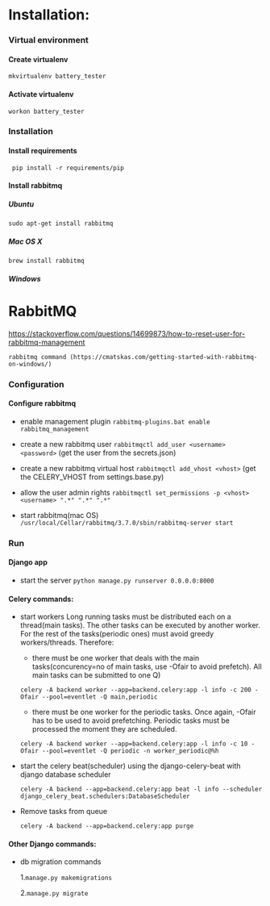 # Installation:

### Virtual environment

#### Create virtualenv

```mkvirtualenv battery_tester```

#### Activate virtualenv

```workon battery_tester```

### Installation

#### Install requirements

``` pip install -r requirements/pip```

#### Install rabbitmq

##### Ubuntu

```sudo apt-get install rabbitmq```

##### Mac OS X

```brew install rabbitmq```

##### Windows

# RabbitMQ

https://stackoverflow.com/questions/14699873/how-to-reset-user-for-rabbitmq-management

```rabbitmq command (https://cmatskas.com/getting-started-with-rabbitmq-on-windows/)```

### Configuration

#### Configure rabbitmq

*  enable management plugin ```rabbitmq-plugins.bat enable rabbitmq_management```

* create a new rabbitmq user ```rabbitmqctl add_user <username> <password>``` (get the user from the secrets.json)

* create a new rabbitmq virtual host ```rabbitmqctl add_vhost <vhost>``` (get the CELERY_VHOST from settings.base.py)

* allow the user admin rights ```rabbitmqctl set_permissions -p <vhost> <username> ".*" ".*" ".*"```

* start rabbitmq(mac OS) ```/usr/local/Cellar/rabbitmq/3.7.0/sbin/rabbitmq-server start```

### Run

#### Django app

* start the server ```python manage.py runserver 0.0.0.0:8000```

#### Celery commands:

* start workers
Long running tasks must be distributed each on a thread(main tasks). The other tasks can be executed by another worker. For the rest of the tasks(periodic ones) must avoid greedy workers/threads. Therefore:
  
  * there must be one worker that deals with the main tasks(concurency=no of main tasks, use -Ofair to avoid prefetch). All main tasks can be submitted to one Q)
  
 
  ```celery -A backend worker --app=backend.celery:app -l info -c 200 -Ofair --pool=eventlet -Q main,periodic```
  
  * there must be one worker for the periodic tasks. Once again, -Ofair has to be used to avoid prefetching. Periodic tasks must be processed the moment they are scheduled.
  
  ```celery -A backend worker --app=backend.celery:app -l info -c 10 -Ofair --pool=eventlet -Q periodic -n worker_periodic@%h```

* start the celery beat(scheduler) using the django-celery-beat with django database scheduler

  ```celery -A backend --app=backend.celery:app beat -l info --scheduler django_celery_beat.schedulers:DatabaseScheduler```

* Remove tasks from queue

  ```celery -A backend --app=backend.celery:app purge```

#### Other Django commands:
* db migration commands

  1.```manage.py makemigrations```
 
  2.```manage.py migrate```
